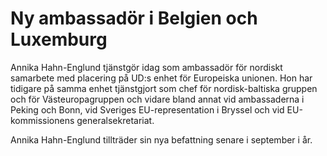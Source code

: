 # Ny ambassadör i Belgien och Luxemburg

Annika Hahn-Englund tjänstgör idag som ambassadör för nordiskt samarbete med placering på UD:s enhet för Europeiska unionen. Hon har tidigare på samma enhet tjänstgjort som chef för nordisk-baltiska gruppen och för Västeuropagruppen och vidare bland annat vid ambassaderna i Peking och Bonn, vid Sveriges EU-representation i Bryssel och vid EU-kommissionens generalsekretariat.

Annika Hahn-Englund tillträder sin nya befattning senare i september i år.
